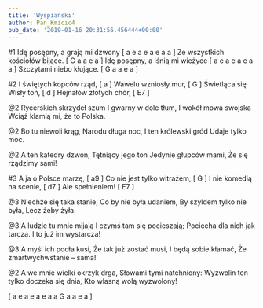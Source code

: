 ```yaml
---
title: 'Wyspiański'
author: Pan_Kmicic4
pub_date: '2019-01-16 20:31:56.456444+00:00'
---
```


#1
Idę posępny, a grają mi dzwony [ a e a e a e a a ]
Ze wszystkich kościołów bijące. [ G a a e a ]
Idę posępny, a lśnią mi wieżyce  [ a e a e a e a a ]
Szczytami niebo kłujące. [ G a a e a ]

#2
I świętych kopców rząd, [ a ]
Wawelu wzniosły mur, [ G ]
Świetląca się Wisły toń, [ d ]
Hejnałów złotych chór, [ E7 ]

@2
Rycerskich skrzydeł szum
I gwarny w dole tłum,
I wokół mowa swojska
Wciąż kłamią mi, że to Polska.

@2
Bo tu niewoli krąg,
Narodu długa noc,
I ten królewski gród
Udaje tylko moc.

@2
A ten katedry dzwon,
Tętniący jego ton
Jedynie głupców mami,
Że się rządzimy sami!

#3
A ja o Polsce marzę, [ a9 ]
Co nie jest tylko witrażem, [ G ]
I nie komedią na scenie, [ d7 ]
Ale spełnieniem! [ E7 ]

@3
Niechże się taka stanie,
Co by nie była udaniem,
By szyldem tylko nie była,
Lecz żeby żyła.

@3
A ludzie tu mnie mijają
I czymś tam się pocieszają;
Pociecha dla nich jak tarcza.
I to już im wystarcza!

@3
A myśl ich podła kusi,
Że tak już zostać musi,
I będą sobie kłamać,
Że zmartwychwstanie – sama!

@2
A we mnie wielki okrzyk drga,
Słowami tymi natchniony:
Wyzwolin ten tylko doczeka się dnia,
Kto własną wolą wyzwolony!

[ a e a e a e a a G a a e a ]